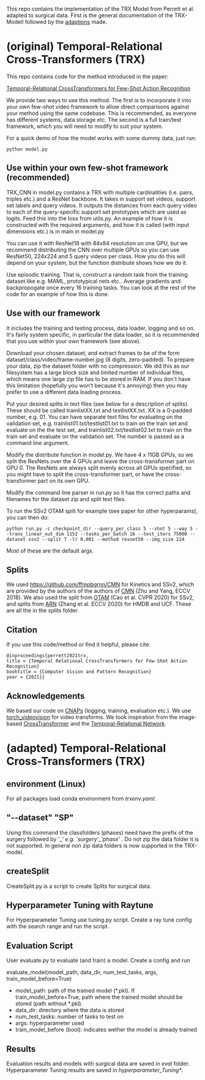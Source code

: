 This repo contains the implementation of the TRX Model from Perrett et al. adapted to surgical data. First is the general documentation of the TRX-Modell followed by the [adaptions](#adapted-temporal-relational-cross-transformers-trx) made.

# (original) Temporal-Relational Cross-Transformers (TRX)

This repo contains code for the method introduced in the paper:

[Temporal-Relational CrossTransformers for Few-Shot Action Recognition](https://arxiv.org/abs/2101.06184)

We provide two ways to use this method. The first is to incorporate it into your own few-shot video framework to allow direct comparisons against your method using the same codebase. This is recommended, as everyone has different systems, data storage etc. The second is a full train/test framework, which you will need to modify to suit your system.

For a quick demo of how the model works with some dummy data, just run:

	python model.py


## Use within your own few-shot framework (recommended)

TRX_CNN in model.py contains a TRX with multiple cardinalities (i.e. pairs, triples etc.) and a ResNet backbone. It takes in support set videos, support set labels and query videos. It outputs the distances from each query video to each of the query-specific support set prototypes which are used as logits. Feed this into the loss from utils.py. An example of how it is constructed with the required arguments, and how it is called (with input dimensions etc.) is in main in model.py

You can use it with ResNet18 with 84x84 resolution on one GPU, but we recommend distributing the CNN over multiple GPUs so you can use ResNet50, 224x224 and 5 query videos per class. How you do this will depend on your system, but the function distribute shows how we do it.

Use episodic training. That is, construct a random task from the training dataset like e.g. MAML, prototypical nets etc.. Average gradients and backpropogate once every 16 training tasks. You can look at the rest of the code for an example of how this is done.



## Use with our framework

It includes the training and testing process, data loader, logging and so on. It's fairly system specific, in particular the data loader, so it is recommended that you use within your own framework (see above).

Download your chosen dataset, and extract frames to be of the form dataset/class/video/frame-number.jpg (8 digits, zero-padded).
To prepare your data, zip the dataset folder with no compression. We did this as our filesystem has a large block size and limited number of individual files, which means one large zip file has to be stored in RAM. If you don't have this limitation (hopefully you won't because it's annoying) then you may prefer to use a different data loading process.

Put your desired splits in text files (see below for a description of splits). These should be called trainlistXX.txt and testlistXX.txt. XX is a 0-padded number, e.g. 01. You can have separate text files for evaluating on the validation set, e.g. trainlist01.txt/testlist01.txt to train on the train set and evaluate on the the test set, and trainlist02.txt/testlist02.txt to train on the train set and evaluate on the validation set. The number is passed as a command line argument.

Modify the distribute function in model.py. We have 4 x 11GB GPUs, so we split the ResNets over the 4 GPUs and leave the cross-transformer part on GPU 0. The ResNets are always split evenly across all GPUs specified, so you might have to split the cross-transformer part, or have the cross-transformer part on its own GPU.

Modify the command line parser in run.py so it has the correct paths and filenames for the dataset zip and split text files.

To run the SSv2 OTAM split for example (see paper for other hyperparams), you can then do:

	python run.py -c checkpoint_dir --query_per_class 5 --shot 5 --way 5 --trans_linear_out_dim 1152 --tasks_per_batch 16 --test_iters 75000 --dataset ssv2 --split 7 -lr 0.001 --method resnet50 --img_size 224

Most of these are the default args.


## Splits
We used https://github.com/ffmpbgrnn/CMN for Kinetics and SSv2, which are provided by the authors of the authors of [CMN](https://openaccess.thecvf.com/content_ECCV_2018/papers/Linchao_Zhu_Compound_Memory_Networks_ECCV_2018_paper.pdf) (Zhu and Yang, ECCV 2018). We also used the split from [OTAM](https://openaccess.thecvf.com/content_CVPR_2020/papers/Cao_Few-Shot_Video_Classification_via_Temporal_Alignment_CVPR_2020_paper.pdf) (Cao et al. CVPR 2020) for SSv2, and splits from [ARN](https://www.ecva.net/papers/eccv_2020/papers_ECCV/papers/123500511.pdf) (Zhang et al. ECCV 2020) for HMDB and UCF.  These are all the in the splits folder.


## Citation
If you use this code/method or find it helpful, please cite:

	@inproceedings{perrett2021trx,
	title = {Temporal Relational CrossTransformers for Few-Shot Action Recognition}
	booktitle = {Computer Vision and Pattern Recognition}
	year = {2021}}


## Acknowledgements

We based our code on [CNAPs](https://github.com/cambridge-mlg/cnaps) (logging, training, evaluation etc.). We use [torch_videovision](https://github.com/hassony2/torch_videovision) for video transforms. We took inspiration from the image-based [CrossTransformer](https://proceedings.neurips.cc/paper/2020/file/fa28c6cdf8dd6f41a657c3d7caa5c709-Paper.pdf) and the [Temporal-Relational Network](https://openaccess.thecvf.com/content_ECCV_2018/papers/Bolei_Zhou_Temporal_Relational_Reasoning_ECCV_2018_paper.pdf).

# (adapted) Temporal-Relational Cross-Transformers (TRX)

## environment (Linux)
For all packages load conda environment from _trxenv.yaml_.

## "--dataset" "SP"
Using this command the classfolders (phases) need have the prefix of the surgery followed by '\_' _e.g. 'surgery'\_'phase'_ . Do not zip the data folder it is not supported. In general non zip data folders is now supported in the TRX-model.

## createSplit
CreateSplit.py is a script to create Splits for surgical data.

## Hyperparameter Tuning with Raytune
For Hyperparameter Tuning use tuning.py script. Create a ray tune config with the search range and run the script.

## Evaluation Script
User evaluate.py to evaluate (and train) a model. Create a config and run 

evaluate_model(model_path, data_dir, num_test_tasks, args, train_model_before=True)

- model_path: path of the trained model (*.pkl). If train_model_before=True, path where the trained model should be stored (path without *.pkl).
- data_dir: directory where the data is stored
- num_test_tasks: number of tasks to test on
- args: hyperparameter used
- train_model_before (bool): indicates wether the model is already trained

## Results
Evaluation results and models with surgical data are saved in _eval_ folder.
Hyperparameter Tuning results are saved in _hyperparameter_Tuning*_.
